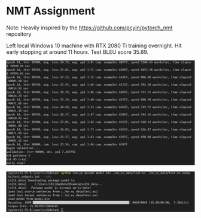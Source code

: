 # NMT Assignment
Note: Heavily inspired by the https://github.com/pcyin/pytorch_nmt repository

Left local Windows 10 machine with RTX 2080 Ti training overnight. Hit early stopping at around 11 hours. Test BLEU score 35.89.

![Train](./outputs/train.png)

![Test](./outputs/test.png)